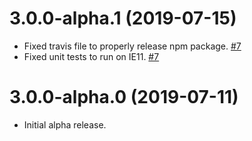 # 3.0.0-alpha.1 (2019-07-15)

- Fixed travis file to properly release npm package. [#7](https://github.com/blackbaud/skyux-split-view/pull/7)
- Fixed unit tests to run on IE11. [#7](https://github.com/blackbaud/skyux-split-view/pull/7)

# 3.0.0-alpha.0 (2019-07-11)

- Initial alpha release.
